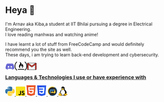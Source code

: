 <h1>Heya 👋</h1>
<p>I'm Arnav aka Kiba,a student at IIT Bhilai pursuing a degree in Electrical Engineering. <br>I love reading manhwas and watching anime!</p>
<p>I have learnt a lot of stuff from FreeCodeCamp and would definitely recommend you the site as well.<br>
  These days, i am trying to learn back-end development and cybersecurity.<br>
</p>
<a href="https://discord.com/users/769598708903051304">
  <img align="left" alt="My Discord" width="30px" src="/icons/discord.svg" />
<a href="https://www.freecodecamp.org/fcc09a0f031-81d9-47ad-8fd0-9dbe1b3167d9">
  <img align="left" alt="My freecodecamp" width="40px" src="/icons/free-code-camp-logo.svg" />
<a href="https://mail.google.com/mail/u/0/?view=cm&fs=1&to=arnavchauhan3175@gmail.com&tf=1">
  <img align="left" alt="My Gmail" width="30px" height:"10px" src="/icons/2875394.png" />
</br>
  
### Languages & Technologies I use or have experience with

<div><!-- make img inline -->
<!-- Languages -->
<img src="icons/python.svg" width="30px">
<img src="icons/javascript.svg" width="30px">
<img src="icons/html.svg" width="30px">
<img src="icons/css.svg" width="30px">
<img src="icons/discordpy.svg" width="30px">
<img src="icons/linux.svg" width="30px" height="30px">
</div>

